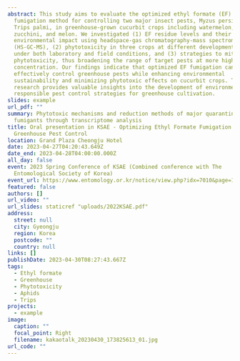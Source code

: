 ```yaml
---
abstract: This study aims to evaluate the optimized ethyl formate (EF)
  fumigation method for controlling two major insect pests, Myzus persicae and
  Trips palmi, in greenhouse-grown cucurbit crops including watermelon,
  zucchini, and melon. We investigated (1) EF residue levels and their potential
  environmental impact using headspace-gas chromatography-mass spectrometry
  (HS-GC-MS), (2) phytotoxicity in three crops at different developmental stages
  under both laboratory and field conditions, and (3) strategies to mitigate
  phytotoxicity, thus broadening the range of target pests at more higher
  concentration. Our findings indicate that optimized EF fumigation can
  effectively control greenhouse pests while enhancing environmental
  sustainability and minimizing phytotoxic effects on cucurbit crops. This
  research provides valuable insights into the development of environmentally
  responsible pest control strategies for greenhouse cultivation.
slides: example
url_pdf: ""
summary: Phytotoxic mechanisms and reduction methods of major quarantine
  fumigants through transcriptome analysis
title: Oral presentation in KSAE - Optimizing Ethyl Formate Fumigation for
  Greenhouse Pest Control
location: Grand Plaza Cheongju Hotel
date: 2023-04-27T04:20:43.649Z
date_end: 2023-04-28T04:00:00.000Z
all_day: false
event: 2023 Spring Conference of KSAE (Combined conference with The
  Entomological Society of Korea)
event_url: https://www.entomology.or.kr/notice/view.php?idx=7010&page=1&search=&find=
featured: false
authors: []
url_video: ""
url_slides: staticref "uploads/2022KSAE.pdf"
address:
  street: null
  city: Gyeongju
  region: Korea
  postcode: ""
  country: null
links: []
publishDate: 2023-04-30T08:27:43.667Z
tags:
  - Ethyl formate
  - Greenhouse
  - Phytotoxicity
  - Aphids
  - Trips
projects:
  - example
image:
  caption: ""
  focal_point: Right
  filename: kakaotalk_20230430_173825613_01.jpg
url_code: ""
---
```

